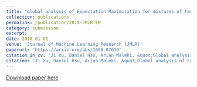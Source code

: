 ```yaml
---
title: "Global analysis of Expectation Maximization for mixtures of two Gaussians: symmetric and asymmetric cases."
collection: publications
permalink: /publication/2018-JMLR-EM
category: submission
excerpt:
date: 2018-01-01
venue: 'Journal of Machine Learning Research (JMLR)'
paperurl: 'https://arxiv.org/abs/1608.07630'
citation_in_cv: 'Ji Xu, Daniel Hsu, Arian Maleki. &quot;Global analysis of Expectation Maximization for mixtures of two Gaussians: symmetric and asymmetric cases.&quot;  <i> In submission to Journal of Machine Learning Research (JMLR) </i>, 2018.'
citation: 'Ji Xu, Daniel Hsu, Arian Maleki. &quot;Global analysis of Expectation Maximization for mixtures of two Gaussians: symmetric and asymmetric cases.&quot;  <i> In submission to Journal of Machine Learning Research (JMLR) </i>, 2018.'
---
```


[Download paper here](https://arxiv.org/pdf/1608.07630.pdf)

